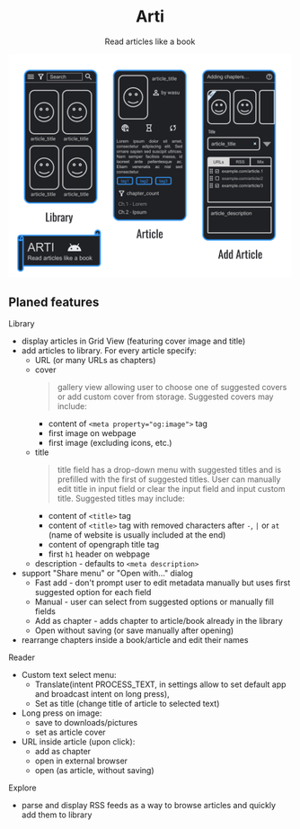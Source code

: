 <center>

# Arti

Read articles like a book

</center>

![conceptart](./conceptart.svg)

## Planed features

Library

- display articles in Grid View (featuring cover image and title)
- add articles to library. For every article specify:
  - URL (or many URLs as chapters)
  - cover
    > gallery view allowing user to choose one of suggested covers or add custom cover from storage. Suggested covers may include:
    - content of `<meta property="og:image">` tag
    - first image on webpage
    - first image (excluding icons, etc.)
  - title
    > title field has a drop-down menu with suggested titles and is prefilled with the first of suggested titles. User can manually edit title in input field or clear the input field and input custom title. Suggested titles may include:
    - content of `<title>` tag
    - content of `<title>` tag with removed characters after `-`, `|` or `at` (name of website is usually included at the end)
    - content of opengraph title tag
    - first `h1` header on webpage
  - description - defaults to `<meta description>`
- support "Share menu" or "Open with..." dialog
  - Fast add - don't prompt user to edit metadata manually but uses first suggested option for each field
  - Manual - user can select from suggested options or manually fill fields
  - Add as chapter - adds chapter to article/book already in the library
  - Open without saving (or save manually after opening)
- rearrange chapters inside a book/article and edit their names

Reader

- Custom text select menu:
  - Translate(intent PROCESS_TEXT, in settings allow to set default app and broadcast intent on long press),
  - Set as title (change title of article to selected text)
- Long press on image:
  - save to downloads/pictures
  - set as article cover
- URL inside article (upon click):
  - add as chapter
  - open in external browser
  - open (as article, without saving)

Explore

- parse and display RSS feeds as a way to browse articles and quickly add them to library
